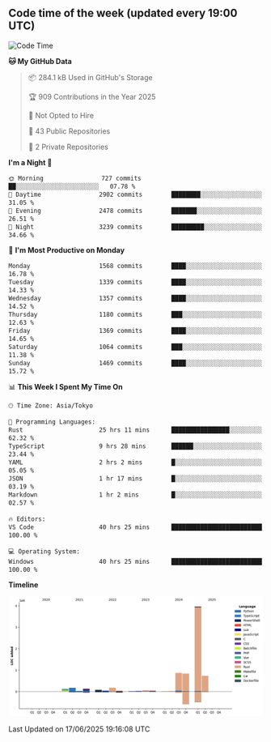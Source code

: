 ## Code time of the week (updated every 19:00 UTC)

<!--START_SECTION:waka-->
![Code Time](http://img.shields.io/badge/Code%20Time-5%2C025%20hrs%2048%20mins-blue)

**🐱 My GitHub Data** 

> 📦 284.1 kB Used in GitHub's Storage 
 > 
> 🏆 909 Contributions in the Year 2025
 > 
> 🚫 Not Opted to Hire
 > 
> 📜 43 Public Repositories 
 > 
> 🔑 2 Private Repositories 
 > 
**I'm a Night 🦉** 

```text
🌞 Morning                727 commits         ██░░░░░░░░░░░░░░░░░░░░░░░   07.78 % 
🌆 Daytime                2902 commits        ████████░░░░░░░░░░░░░░░░░   31.05 % 
🌃 Evening                2478 commits        ███████░░░░░░░░░░░░░░░░░░   26.51 % 
🌙 Night                  3239 commits        █████████░░░░░░░░░░░░░░░░   34.66 % 
```
📅 **I'm Most Productive on Monday** 

```text
Monday                   1568 commits        ████░░░░░░░░░░░░░░░░░░░░░   16.78 % 
Tuesday                  1339 commits        ████░░░░░░░░░░░░░░░░░░░░░   14.33 % 
Wednesday                1357 commits        ████░░░░░░░░░░░░░░░░░░░░░   14.52 % 
Thursday                 1180 commits        ███░░░░░░░░░░░░░░░░░░░░░░   12.63 % 
Friday                   1369 commits        ████░░░░░░░░░░░░░░░░░░░░░   14.65 % 
Saturday                 1064 commits        ███░░░░░░░░░░░░░░░░░░░░░░   11.38 % 
Sunday                   1469 commits        ████░░░░░░░░░░░░░░░░░░░░░   15.72 % 
```


📊 **This Week I Spent My Time On** 

```text
🕑︎ Time Zone: Asia/Tokyo

💬 Programming Languages: 
Rust                     25 hrs 11 mins      ████████████████░░░░░░░░░   62.32 % 
TypeScript               9 hrs 28 mins       ██████░░░░░░░░░░░░░░░░░░░   23.44 % 
YAML                     2 hrs 2 mins        █░░░░░░░░░░░░░░░░░░░░░░░░   05.05 % 
JSON                     1 hr 17 mins        █░░░░░░░░░░░░░░░░░░░░░░░░   03.19 % 
Markdown                 1 hr 2 mins         █░░░░░░░░░░░░░░░░░░░░░░░░   02.57 % 

🔥 Editors: 
VS Code                  40 hrs 25 mins      █████████████████████████   100.00 % 

💻 Operating System: 
Windows                  40 hrs 25 mins      █████████████████████████   100.00 % 
```

**Timeline**

![Lines of Code chart](https://raw.githubusercontent.com/SARDONYX-sard/SARDONYX-sard/main/assets/bar_graph.png)


 Last Updated on 17/06/2025 19:16:08 UTC
<!--END_SECTION:waka-->